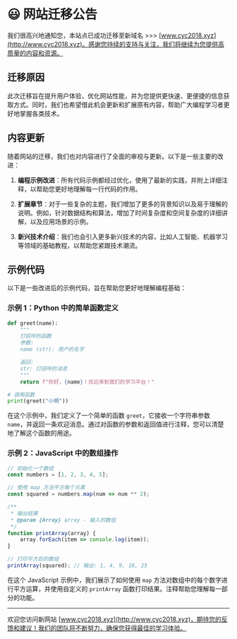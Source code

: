 # 😃 网站迁移公告

我们很高兴地通知您，本站点已成功迁移至新域名 >>> [www.cyc2018.xyz](http://www.cyc2018.xyz)。感谢您持续的支持与关注，我们将继续为您提供高质量的内容和资源。

## 迁移原因

此次迁移旨在提升用户体验，优化网站性能，并为您提供更快速、更便捷的信息获取方式。同时，我们也希望借此机会更新和扩展原有内容，帮助广大编程学习者更好地掌握各类技术。

## 内容更新

随着网站的迁移，我们也对内容进行了全面的审视与更新。以下是一些主要的改进：

1. **编程示例改进**：所有代码示例都经过优化，使用了最新的实践，并附上详细注释，以帮助您更好地理解每一行代码的作用。

2. **扩展章节**：对于一些复杂的主题，我们增加了更多的背景知识以及易于理解的说明。例如，针对数据结构和算法，增加了时间复杂度和空间复杂度的详细讲解，以及应用场景的示例。

3. **新兴技术介绍**：我们也会引入更多新兴技术的内容，比如人工智能、机器学习等领域的基础教程，以帮助您紧跟技术潮流。

## 示例代码

以下是一些改进后的示例代码，旨在帮助您更好地理解编程基础：

### 示例 1：Python 中的简单函数定义

```python
def greet(name):
    """
    打招呼的函数
    参数:
    name (str): 用户的名字

    返回:
    str: 打招呼的消息
    """
    return f"你好，{name}！欢迎来到我们的学习平台！"

# 调用函数
print(greet("小明"))
```

在这个示例中，我们定义了一个简单的函数 `greet`，它接收一个字符串参数 `name`，并返回一条欢迎消息。通过对函数的参数和返回值进行注释，您可以清楚地了解这个函数的用途。

### 示例 2：JavaScript 中的数组操作

```javascript
// 初始化一个数组
const numbers = [1, 2, 3, 4, 5];

// 使用 map 方法平方每个元素
const squared = numbers.map(num => num ** 2);

/**
 * 输出结果
 * @param {Array} array - 输入的数组
 */
function printArray(array) {
    array.forEach(item => console.log(item));
}

// 打印平方后的数组
printArray(squared); // 输出: 1, 4, 9, 16, 25
```

在这个 JavaScript 示例中，我们展示了如何使用 `map` 方法对数组中的每个数字进行平方运算，并使用自定义的 `printArray` 函数打印结果。注释帮助您理解每一部分的功能。

---

欢迎您访问新网站 [www.cyc2018.xyz](http://www.cyc2018.xyz)，期待您的反馈和建议！我们的团队将不断努力，确保您获得最佳的学习体验。